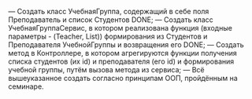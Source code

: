 — Создать класс УчебнаяГруппа, содержащий в себе поля 
Преподаватель и список Студентов DONE;
— Создать класс УчебнаяГруппаСервис,
в котором реализована функция (входные параметры - (Teacher, List<Strudent>)) 
формирования из Студентов и Преподавателя УчебнойГруппы и возвращения его DONE;
— Создать метод в Контроллере, 
в котором агрегируются функции получения списка студентов (их id) 
и преподавателя (его id) и формирования учебной группы, 
путём вызова метода из сервиса;
— Всё вышеуказанное создать согласно принципам ООП, пройдённым на семинаре.